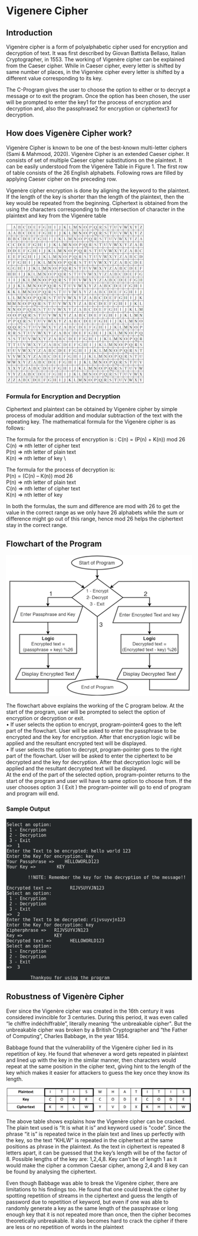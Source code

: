 # Vigenere Cipher

## Introduction
Vigenère cipher is a form of polyalphabetic cipher used for encryption and decryption of text. It was first described by Giovan Battista Bellaso, Italian Cryptographer, in 1553. The working of Vigenère cipher can be explained from the Caeser cipher. While in Caeser cipher, every letter is shifted by same number of places, in the Vigenère cipher every letter is shifted by a different value corresponding to its key.

The C-Program gives the user to choose the option to either or to decrypt a message or to exit the program. Once the option has been chosen, the user will be prompted to enter the key1 for the process of encryption and decryption and, also the passphrase2
for encryption or ciphertext3 for decryption.


## How does Vigenère Cipher work?
Vigenère Cipher is known to be one of the best-known multi-letter ciphers (Sami & Mahmood, 2020). Vigenère Cipher is an extended Caeser cipher. It consists of set of multiple Caeser cipher substitutions on the plaintext. It can be easily understood from the Vigenère Table in Figure 1. The first row of table consists of the 26 English alphabets. Following rows are filled by applying Caeser cipher on the preceding row.

Vigenère cipher encryption is done by aligning the keyword to the plaintext. If the length of the key is shorter than the length of the plaintext, then the key would be repeated from the beginning. Ciphertext is obtained from the using the characters corresponding to the intersection of character in the plaintext and key from the Vigenère table

![](Images/Vigenere%20Table.jpg)

### Formula for Encryption and Decryption
Ciphertext and plaintext can be obtained by Vigenère cipher by simple process of modular addition and modular subtraction of the text with the repeating key. The mathematical formula for the Vigenère cipher is as follows:

The formula for the process of encryption is : C(n) = (P(n) + K(n)) mod 26 \
C(n) => nth letter of cipher text \
P(n) => nth letter of plain text \
K(n) => nth letter of key \

The formula for the process of decryption is:\
P(n) = (C(n) – K(n)) mod 26 \
P(n) => nth letter of plain text \
C(n) => nth letter of cipher text \
K(n) => nth letter of key

In both the formulas, the sum and difference are mod with 26 to get the value in the correct range as we only have 26 alphabets while the sum or difference might go out of this range, hence mod 26 helps the ciphertext stay in the correct range.


## Flowchart of the Program

![](Images/Flowchart.png)

The flowchart above explains the working of the C program below. At the start of the program, user will be prompted to select the option of encryption or decryption or exit.\
• If user selects the option to encrypt, program-pointer4 goes to the left part of the flowchart. User will be asked to enter the passphrase to be encrypted and the key for encryption. After that encryption logic will be applied and the resultant encrypted text will be displayed.\
• If user selects the option to decrypt, program-pointer goes to the right part of the flowchart. User will be asked to enter the ciphertext to be decrypted and the key for decryption. After that decryption logic will be applied and the resultant decrypted text will be displayed.\
At the end of the part of the selected option, program-pointer returns to the start of the program and user will have to same option to choose from. If the user chooses option 3 ( Exit ) the program-pointer will go to end of program and program will end.

### Sample Output

![](images/Sample%20Output.png)

## Robustness of Vigenère Cipher

Ever since the Vigenère cipher was created in the 16th century it was considered invincible for 3 centuries. During this period, it was even called “le chiffre indéchiffrable”, literally meaning “the unbreakable cipher". But the unbreakable cipher was broken by a British Cryptographer and “the Father of Computing”, Charles Babbage, in the year 1854.

Babbage found that the vulnerability of the Vigenère cipher lied in its repetition of key. He found that whenever a word gets repeated in plaintext and lined up with the key in the similar manner, then characters would repeat at the same position in the cipher text, giving hint to the length of the key which makes it easier for attackers to guess the key once they know its length.

![](images/Cipher%20robustness.png)

The above table shows explains how the Vigenère cipher can be cracked. The plain text used is “It is what it is” and keyword used is "code”. Since the phrase “it is” is repeated twice in the plain text and lines up perfectly with the key, so the text “KHLW” is repeated in the ciphertext at the same positions as phrase in the plaintext. As the text in ciphertext is repeated 8 letters apart, it can be guessed that the key’s length will be of the factor of 8.
Possible lengths of the key are: 1,2,4,8. Key can’t be of length 1 as it would make the cipher a common Caesar cipher, among 2,4 and 8 key can be found by analysing the ciphertext.

Even though Babbage was able to break the Vigenère cipher, there are limitations to his findings too. He found that one could break the cipher by spotting repetition of streams in the ciphertext and guess the length of password due to repetition of keyword, but even if one was able to randomly generate a key as the same length of the passphrase or long enough key that it is not repeated more than once, then the cipher becomes theoretically unbreakable. It also becomes hard to crack the cipher if there are less or no repetition of words in the plaintext